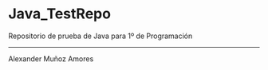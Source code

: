 # Java_TestRepo

Repositorio de prueba de Java para 1º de Programación

---

Alexander Muñoz Amores
